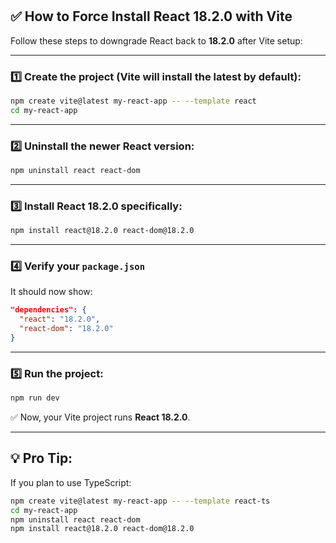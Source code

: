 #

## ✅ How to Force Install **React 18.2.0** with Vite

Follow these steps to downgrade React back to **18.2.0** after Vite setup:

---

### 1️⃣ Create the project (Vite will install the latest by default):
```bash
npm create vite@latest my-react-app -- --template react
cd my-react-app
```

---

### 2️⃣ Uninstall the newer React version:
```bash
npm uninstall react react-dom
```

---

### 3️⃣ Install **React 18.2.0** specifically:
```bash
npm install react@18.2.0 react-dom@18.2.0
```

---

### 4️⃣ Verify your `package.json`
It should now show:
```json
"dependencies": {
  "react": "18.2.0",
  "react-dom": "18.2.0"
}
```

---

### 5️⃣ Run the project:
```bash
npm run dev
```

✅ Now, your Vite project runs **React 18.2.0**.

---

## 💡 Pro Tip:
If you plan to use TypeScript:
```bash
npm create vite@latest my-react-app -- --template react-ts
cd my-react-app
npm uninstall react react-dom
npm install react@18.2.0 react-dom@18.2.0

